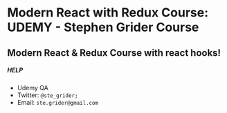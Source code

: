 # Modern React with Redux Course: UDEMY - Stephen Grider Course

## Modern React & Redux Course with react hooks! 

##### HELP
- Udemy QA
- Twitter: `@ste_grider;`
- Email: `ste.grider@gmail.com`
